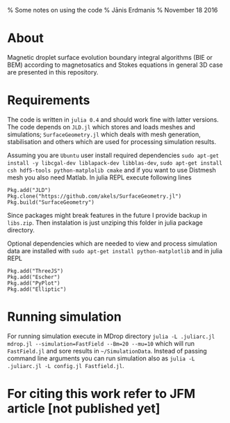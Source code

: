 % Some notes on using the code
% Jānis Erdmanis
% November 18 2016

# About

  Magnetic droplet surface evolution boundary integral algorithms (BIE or BEM) according to magnetosatics and Stokes equations in general 3D case are presented in this repository.  

# Requirements

  The code is written in `julia 0.4` and should work fine with latter versions. The code depends on `JLD.jl` which stores and loads meshes and simulations; `SurfaceGeometry.jl` which deals with mesh generation, stabilisation and others which are used for processing simulation results. 

Assuming you are `Ubuntu` user install required dependencies `sudo apt-get install -y libcgal-dev liblapack-dev libblas-dev`, `sudo apt-get install csh hdf5-tools python-matplolib cmake` and if you want to use Distmesh mesh you also need Matlab. In julia REPL execute following lines
```
Pkg.add("JLD")
Pkg.clone("https://github.com/akels/SurfaceGeometry.jl")
Pkg.build("SurfaceGeometry")
```
Since packages might break features in the future I provide backup in `libs.zip`. Then instalation is just unziping this folder in julia package directory. 

Optional dependencies which are needed to view and process simulation data are installed with `sudo apt-get install python-matplotlib` and in julia REPL
```
Pkg.add("ThreeJS")
Pkg.add("Escher")
Pkg.add("PyPlot")
Pkg.add("Elliptic")
```

# Running simulation

  For running simulation execute in MDrop directory `julia -L .juliarc.jl mdrop.jl --simulation=FastField --Bm=20 --mu=10` which will run `FastField.jl` and sore results in `~/SimulationData`. Instead of passing command line arguments you can run simulation also as `julia -L .juliarc.jl -L config.jl Fastfield.jl`. 
  
# For citing this work refer to JFM article [not published yet]
  
